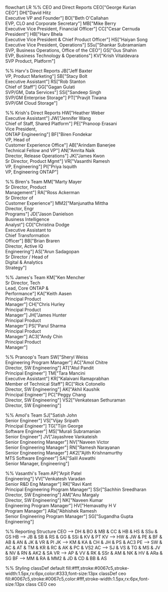flowchart LR
%% CEO and Direct Reports
CEO["George Kurian<br>CEO"]
DH["David Hitz<br>Executive VP and Founder"]
BO["Beth O'Callahan<br>EVP, CLO and Corporate Secretary"]
MB["Mike Berry<br>Executive Vice President, Financial Officer"]
CC["Cesar Cernuda<br>President"]
HB["Harv Bhela<br>Executive Vice President & Chief Product Officer"]
HS["Haiyan Song<br>Executive Vice President, Operations"]
SSu["Shankar Subramaniam<br>SVP, Business Operations, Office of the CEO"]
GS["Gus Shahin<br>EVP, Business Technology & Operations"]
KV["Krish Vitaldevara<br>SVP Product, Platform"]

%% Harv's Direct Reports
JB["Jeff Baxter<br>VP, Product Marketing"]
SB["Stacy Bolt<br>Executive Assistant"]
RS["Rob Stanton<br>Chief of Staff"]
GG["Gagan Gulati<br>SVP/GM, Data Services"]
SSi["Sandeep Singh<br>SVP/GM Enterprise Storage"]
PT["Pravjit Tiwana<br>SVP/GM Cloud Storage"]

%% Krish's Direct Reports
HW["Heather Weber<br>Executive Assistant"]
JW["Jennifer Wang<br>Chief of Staff, Shared Platform"]
PE["Pranoop Erasani<br>Vice President,<br>ONTAP Engineering"]
BF["Biren Fondekar<br>VP, Head of<br>Customer Experience Office"]
AB["Arindam Banerjee<br>Technical Fellow and VP"]
AN["Amrita Naik<br>Director, Release Operations"]
JK["James Kwon<br>Sr Director, Product Mgmt"]
VR["Vasanthi Ramesh<br>VP, Engineering"]
PI["Priya Isquith<br>VP, Engineering ONTAP"]

%% Biren's Team
MM["Marty Mayer<br>Sr Director, Product<br>Management"]
RA["Ross Ackerman<br>Sr Director of<br>Customer Experience"]
MM2["Manjunatha Mittha<br>Director, Engr<br>Programs"]
JD["Jason Danielson<br>Business Intelligence<br>Analyst"]
CD["Christina Dodge<br>Executive Assistant to<br>Chief Transformation<br>Officer"]
BB["Brian Braren<br>Director, Active IQ<br>Engineering"]
AS["Arun Sadagopan<br>Sr Director / Head of<br>Digital & Analytics<br>Strategy"]

%% James's Team
KM["Ken Mencher<br>Sr Director, Tech<br>Lead, Core ONTAP &<br>Performance"]
KA["Keith Aasen<br>Principal Product<br>Manager"]
CH["Chris Hurley<br>Principal Product<br>Manager"]
JH["James Hunter<br>Principal Product<br>Manager"]
PS["Parul Sharma<br>Principal Product<br>Manager"]
AC3["Andy Chin<br>Principal Product<br>Manager"]

%% Pranoop's Team
SW["Sheryl Weiss<br>Engineering Program Manager"]
AC["Amol Chitre<br>Director, SW Engineering"]
AT["Atul Pandit<br>Principal Engineer"]
TM["Tara Mancini<br>Executive Assistant"]
KR["Kalaivani Ramaprabhan<br>Member of Technical Staff"]
RC["Rick Cotonello<br>Director, SW Engineering"]
AK["Akhil Kaushik<br>Principal Engineer"]
PC["Peggy Chang<br>Director, SW Engineering"]
VS2["Venkatesan Sethuraman<br>Director, SW Engineering"]

%% Amol's Team
SJ["Satish John<br>Senior Engineer"]
VS["Vijay Sripath<br>Principal Engineer"]
TG["Tijin George<br>Software Engineer"]
MS["Murali Subramanian<br>Senior Engineer"]
JV["Jayashree Vankateish<br>Senior Engineering Manager"]
NV["Naveen Victor<br>Senior Engineering Manager"]
RN["Ramesh Narayanan<br>Senior Engineering Manager"]
AK2["Ajith Krishnamurthy<br>MTS Software Engineer"]
SA["Salil Aswathi<br>Senior Manager, Engineering"]

%% Vasanthi's Team
AP["Arpit Patel<br>Engineering"]
VV["Venkatesh Varadan<br>Senior R&D Eng Manager"]
RK["Ravi Kant<br>Principal Engineering Program Manager"]
SSr["Sachhin Sreedharan<br>Director, SW Engineering"]
AM["Anu Margaly<br>Director, SW Engineering"]
NK["Naveen Kumar<br>Engineering Program Manager"]
HV["Hemavathy H V<br>Program Manager"]
ARa["Abhishek Ramesh<br>Senior Engineering Program Manager"]
SG["Sugandha Gupta<br>Engineering"]

%% Reporting Structure
CEO --> DH & BO & MB & CC & HB & HS & SSu & GS
HB --> JB & SB & RS & GG & SSi & KV & PT
KV --> HW & JW & PE & BF & AB & AN & JK & VR & PI
JK --> KM & KA & CH & JH & PS & AC3
PE --> SW & AC & AT & TM & KR & RC & AK & PC & VS2
AC --> SJ & VS & TG & MS & JV & NV & RN & AK2 & SA
VR --> AP & VV & RK & SSr & AM & NK & HV & ARa & SG
BF --> MM & RA & MM2 & JD & CD & BB & AS

%% Styling
classDef default fill:#fff,stroke:#0067c5,stroke-width:1.5px,rx:6px,color:#333,font-size:13px
classDef ceo fill:#0067c5,stroke:#0067c5,color:#fff,stroke-width:1.5px,rx:6px,font-size:13px
class CEO ceo
